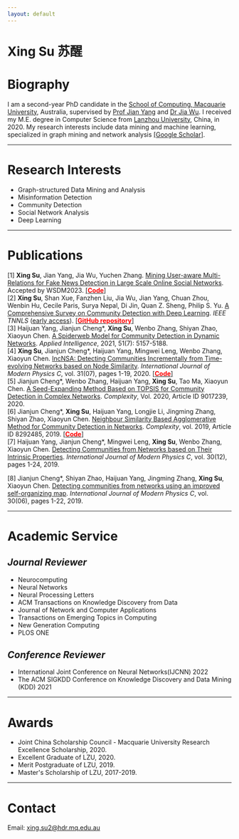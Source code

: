 ```yaml
---
layout: default
---
```


# Xing Su 苏醒

# Biography
I am a second-year PhD candidate in the [School of Computing, Macquarie University](https://www.mq.edu.au/faculty-of-science-and-engineering/departments-and-schools/department-of-computing), Australia, supervised by [Prof Jian Yang](http://web.science.mq.edu.au/~jian/) and [Dr Jia Wu](http://web.science.mq.edu.au/~jiawu/). I received my M.E. degree in Computer Science from [Lanzhou University](https://en.lzu.edu.cn/), China, in 2020. My research interests include data mining and machine learning, specialized in graph mining and network analysis [[Google Scholar]](https://scholar.google.com/citations?hl=zh-CN&view_op=list_works&authuser=2&gmla=AJsN-F5gGj6wYzVDbALPT8zdZdGL21sKz4cdtuu02P2qqypOsnQh98D1_b21ll45MTeo6LYgnTwjzDX24oIg1Vr2ZxjydquYLzQw_2Ak9dlQ0quFwrAFsyE&user=3KwkfPMAAAAJ).

***

# Research Interests
* Graph-structured Data Mining and Analysis
* Misinformation Detection
* Community Detection
* Social Network Analysis
* Deep Learning

***

# Publications
[1] **Xing Su**, Jian Yang, Jia Wu, Yuchen Zhang. [Mining User-aware Multi-Relations for Fake News Detection in Large Scale Online Social Networks](https://github.com/xingsumq/community-detection-NSA). Accepted by WSDM2023. [[**<font color=red>Code</font>**]](https://github.com/xingsumq/community-detection-NSA)  
[2] **Xing Su**, Shan Xue, Fanzhen Liu, Jia Wu, Jian Yang, Chuan Zhou, Wenbin Hu, Cecile Paris, Surya Nepal, Di Jin, Quan Z. Sheng, Philip S. Yu. [A Comprehensive Survey on Community Detection with Deep Learning](https://arxiv.org/abs/2105.12584). *IEEE TNNLS* ([early access](https://ieeexplore.ieee.org/document/9732192)). [[**<font color=red>GitHub repository</font>**]](https://github.com/FanzhenLiu/Awesome-Deep-Community-Detection)  
[3] Haijuan Yang, Jianjun Cheng\*, **Xing Su**, Wenbo Zhang, Shiyan Zhao, Xiaoyun Chen. [A Spiderweb Model for Community Detection in Dynamic Networks](https://link.springer.com/article/10.1007/s10489-020-02059-7). *Applied Intelligence*, 2021, 51(7): 5157-5188.  
[4] **Xing Su**, Jianjun Cheng\*, Haijuan Yang, Mingwei Leng, Wenbo Zhang, Xiaoyun Chen. [IncNSA: Detecting Communities Incrementally from Time-evolving Networks based on Node Similarity](https://www.worldscientific.com/doi/abs/10.1142/S0129183120500941). *International Journal of Modern Physics C*, vol. 31(07), pages 1-19, 2020. [[**<font color=red>Code</font>**]](https://github.com/xingsumq/dynamic-community-detection-IncNSA)  
[5] Jianjun Cheng\*, Wenbo Zhang, Haijuan Yang, **Xing Su**, Tao Ma, Xiaoyun Chen. [A Seed-Expanding Method Based on TOPSIS for Community Detection in Complex Networks](https://www.hindawi.com/journals/complexity/2020/9017239/). *Complexity*, Vol. 2020, Article ID 9017239, 2020.  
[6] Jianjun Cheng\*, **Xing Su**, Haijuan Yang, Longjie Li, Jingming Zhang, Shiyan Zhao, Xiaoyun Chen. [Neighbour Similarity Based Agglomerative Method for Community Detection in Networks](https://www.hindawi.com/journals/complexity/2019/8292485/). *Complexity*, vol. 2019, Article ID 8292485, 2019. [[**<font color=red>Code</font>**]](https://github.com/xingsumq/community-detection-NSA)  
[7] Haijuan Yang, Jianjun Cheng\*, Mingwei Leng, **Xing Su**, Wenbo Zhang, Xiaoyun Chen. [Detecting Communities from Networks based on Their Intrinsic Properties](https://www.worldscientific.com/doi/abs/10.1142/S0129183119501043). *International Journal of Modern Physics C*, vol. 30(12), pages 1-24, 2019. 

[8] Jianjun Cheng\*, Shiyan Zhao, Haijuan Yang, Jingming Zhang, **Xing Su**, Xiaoyun Chen. [Detecting communities from networks using an improved self-organizing map](https://www.worldscientific.com/doi/abs/10.1142/S0129183119500542). *International Journal of Modern Physics C*, vol. 30(06), pages 1-22, 2019.

***

# Academic Service
## ***Journal Reviewer***
* Neurocomputing
* Neural Networks
* Neural Processing Letters
* ACM Transactions on Knowledge Discovery from Data
* Journal of Network and Computer Applications
* Transactions on Emerging Topics in Computing
* New Generation Computing
* PLOS ONE

## ***Conference Reviewer***
* International Joint Conference on Neural Networks(IJCNN) 2022
* The ACM SIGKDD Conference on Knowledge Discovery and Data Mining (KDD) 2021

***

# Awards
* Joint China Scholarship Council - Macquarie University Research Excellence Scholarship, 2020.
* Excellent Graduate of LZU, 2020.  
* Merit Postgraduate of LZU, 2019.
* Master's Scholarship of LZU, 2017-2019.

***

# Contact
Email: xing.su2@hdr.mq.edu.au
